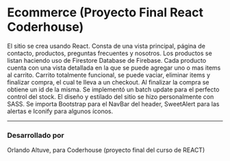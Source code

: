 # Ecommerce (Proyecto Final React Coderhouse)

El sitio se crea usando React. Consta de una vista principal, página de contacto, productos, preguntas frecuentes y nosotros. Los productos se listan haciendo uso de Firestore Database de Firebase. Cada producto cuenta con una vista detallada en la que se puede agregar uno o mas items al carrito. Carrito totalmente funcional, se puede vaciar, eliminar items y finalizar compra, el cual te lleva a un checkout. Al finalizar la compra se obtiene un id de la misma. Se implementó un batch update para el perfecto control del stock. El diseño y estilado del sitio se hizo personalmente con SASS. Se importa Bootstrap para el NavBar del header, SweetAlert para las alertas e Iconify para algunos íconos. 

---

### Desarrollado por

Orlando Altuve, para Coderhouse (proyecto final del curso de REACT)